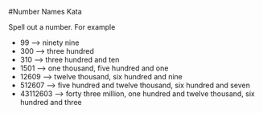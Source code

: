 #Number Names Kata

Spell out a number. For example

- 99 --> ninety nine
- 300 --> three hundred
- 310 --> three hundred and ten
- 1501 --> one thousand, five hundred and one
- 12609 --> twelve thousand, six hundred and nine
- 512607 --> five hundred and twelve thousand, six hundred and seven
- 43112603 --> forty three million, one hundred and twelve thousand, six hundred and three